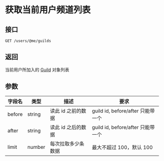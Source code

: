 # 获取当前用户频道列表 <Badge text="v1.0.0" />

## 接口

`GET /users/@me/guilds`

## 返回

当前用户所加入的 [Guild](../guild/model.md#guild) 对象列表

## 参数

| 字段名 | 类型   | 描述               | 要求                              |
| ------ | ------ | ------------------ | --------------------------------- |
| before | string | 读此 id 之前的数据 | guild id, before/after 只能带一个 |
| after  | string | 读此 id 之后的数据 | guild id, before/after 只能带一个 |
| limit  | number | 每次拉取多少条数据 | 最大不超过 100，默认 100          |
